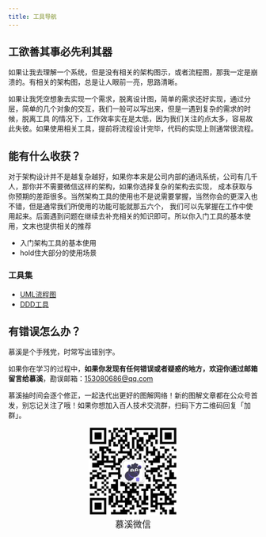 ```yaml
---
title: 工具导航
---
```


## 工欲善其事必先利其器

如果让我去理解一个系统，但是没有相关的架构图示，或者流程图，那我一定是崩溃的。有相关的架构图，总是让人眼前一亮，思路清晰。

如果让我凭空想象去实现一个需求，脱离设计图，简单的需求还好实现，通过分层，简单的几个对象的交互，我们一般可以写出来，但是一遇到复杂的需求的时候，脱离工具
的情况下，工作效率实在是太低，因为我们关注的点太多，容易故此失彼。如果使用相关工具，提前将流程设计完毕，代码的实现上则通常很流程。


##  能有什么收获？

对于架构设计并不是越复杂越好，如果你本来是公司内部的通讯系统，公司有几千人，那你并不需要微信这样的架构，如果你选择复杂的架构去实现，
成本获取与你预期的差距很多。当然架构工具的使用也不是说需要掌握，当然你会的更深入也不错，但是通常我们所使用的功能可能就那五六个，
我们可以先掌握在工作中使用起来。后面遇到问题在继续去补充相关的知识即可。所以你入门工具的基本使用，文末也提供相关的推荐

- 入门架构工具的基本使用
- hold住大部分的使用场景


### 工具集

- [UML流程图](./uml)
- [DDD工具](./ddd)


## 有错误怎么办？

慕溪是个手残党，时常写出错别字。

如果你在学习的过程中，**如果你发现有任何错误或者疑惑的地方，欢迎你通过邮箱留言给慕溪**，勘误邮箱：153080686@qq.com

慕溪抽时间会逐个修正，一起迭代出更好的图解网络！新的图解文章都在公众号首发，别忘记关注了哦！如果你想加入百人技术交流群，扫码下方二维码回复「加群」。

<center>
  <img src="/pagesidebar/muxi.jpg?raw=true" alt="drawing"  width="180px"/>
  <div style="font-size: 18px;">慕溪微信</div>
  <br/>
</center>